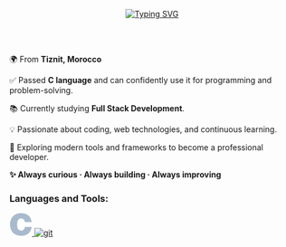 <p align="center">
  <a href="https://git.io/typing-svg"><img src="https://readme-typing-svg.demolab.com?font=Fira+Code&pause=1000&color=1D59F7&center=true&width=435&lines=Hello%2C+I'm+Abdessamad!+" alt="Typing SVG" /></a>
</p>

<br><br>

<p>🌍 From <b>Tiznit, Morocco</b></p>

<p>✅ Passed <b>C language</b> and can confidently use it for programming and problem-solving.</p>
<p>📚 Currently studying <b>Full Stack Development</b>.</p>
<p>💡 Passionate about coding, web technologies, and continuous learning.</p>
<p>🚀 Exploring modern tools and frameworks to become a professional developer.</p>

<p><b>✨ Always curious · Always building · Always improving</b></p>

<p align="center">
</p>

<h3 align="left">Languages and Tools:</h3>
<p align="clesft"> <a href="https://www.cprogramming.com/" target="_blank" rel="noreferrer"> <img src="https://raw.githubusercontent.com/devicons/devicon/master/icons/c/c-original.svg" alt="c" width="40" height="40"/> </a> <a href="https://git-scm.com/" target="_blank" rel="noreferrer"> <img src="https://www.vectorlogo.zone/logos/git-scm/git-scm-icon.svg" alt="git" width="40" height="40"/> </a> </p>
